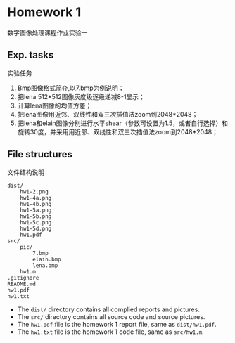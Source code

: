# Homework 1
数字图像处理课程作业实验一

## Exp. tasks
实验任务

1. Bmp图像格式简介,以7.bmp为例说明；
2. 把lena 512*512图像灰度级逐级递减8-1显示；
3. 计算lena图像的均值方差；
4. 把lena图像用近邻、双线性和双三次插值法zoom到2048*2048；
5. 把lena和elain图像分别进行水平shear（参数可设置为1.5，或者自行选择）和旋转30度，并采用用近邻、双线性和双三次插值法zoom到2048*2048；

## File structures
文件结构说明

```
dist/
    hw1-2.png
    hw1-4a.png
    hw1-4b.png
    hw1-5a.png
    hw1-5b.png
    hw1-5c.png
    hw1-5d.png
    hw1.pdf
src/
    pic/
        7.bmp
        elain.bmp
        lena.bmp
    hw1.m
.gitignore
README.md
hw1.pdf
hw1.txt
```

- The `dist/` directory contains all complied reports and pictures.
- The `src/` directory contains all source code and source pictures.
- The `hw1.pdf` file is the homework 1 report file, same as `dist/hw1.pdf`.
- The `hw1.txt` file is the homework 1 code file, same as `src/hw1.m`.
